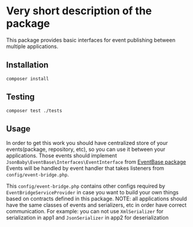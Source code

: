 # Very short description of the package

This package provides basic interfaces for event publishing between multiple applications.

## Installation

`composer install`

## Testing

`composer test ./tests`

## Usage
In order to get this work you should have centralized store of your events(package, repository, etc), so you can use it between your applications.
Those events should implement `JsonBaby\EventBase\Interfaces\EventInterface` from [EventBase package](https://packagist.org/packages/jsonbaby/events-base "EventBase package")
Events will be handled by event handler that takes listeners from `config/event-bridge.php`.

This `config/event-bridge.php` contains other configs required by `EventBridgeServiceProvider` in case you want to build your own things based on contracts defined in this package. NOTE: all applications should have the same classes of events and serializers, etc in order have correct communication.
For example: you can not use `XmlSerializer` for serialization in app1 and `JsonSerializer` in app2 for deserialization
